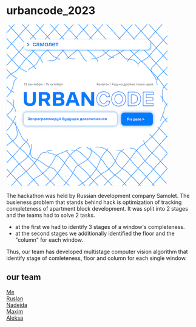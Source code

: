 # urbancode_2023
![alt text](https://github.com/REDISKA3000/urbancode_2023/blob/fe82934c4a5f2b9ba0272700f4c07964d9fd35aa/urbancode.png)

The hackathon was held by Russian development company Samolet.
The busieness problem that stands behind hack is optimization of tracking completeness of apartment block development. It was split into 2 stages and the teams had to solve 2 tasks.
- at the first we had to identify 3 stages of a window's completeness.
- at the second stages we additionally identified the floor and the "column" for each window. <br/>

Thus, our team has developed multistage computer vision algorithm that identify stage of comleteness, floor and column for each single window.
## our team
[Me](https://github.com/REDISKA3000)<br/>
[Ruslan](https://github.com/lubludrova)<br/>
[Nadejda](https://github.com/Horeknad)<br/>
[Maxim](https://github.com/Makual)<br/>
[Aleksa](https://github.com/leksa-pramheda)


